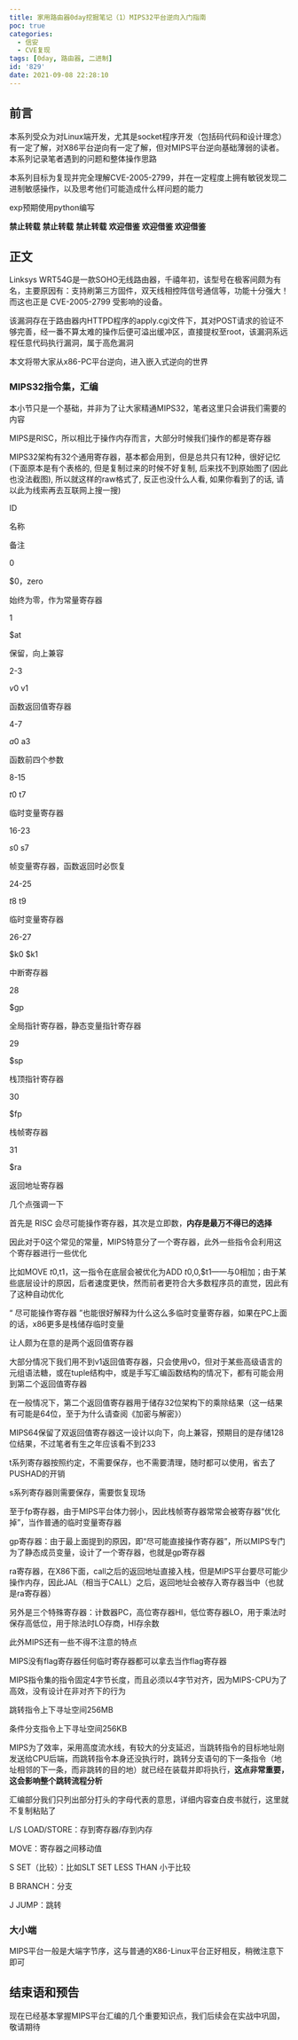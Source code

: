 ```yaml
---
title: 家用路由器0day挖掘笔记（1）MIPS32平台逆向入门指南
poc: true
categories:
  - 信安
  - CVE复现
tags: [0day, 路由器, 二进制]
id: '829'
date: 2021-09-08 22:28:10
---
```


## 前言

本系列受众为对Linux端开发，尤其是socket程序开发（包括码代码和设计理念）有一定了解，对X86平台逆向有一定了解，但对MIPS平台逆向基础薄弱的读者。本系列记录笔者遇到的问题和整体操作思路

本系列目标为复现并完全理解CVE-2005-2799，并在一定程度上拥有敏锐发现二进制敏感操作，以及思考他们可能造成什么样问题的能力

exp预期使用python编写



**禁止转载** **禁止转载** **禁止转载** **欢迎借鉴 欢迎借鉴 欢迎借鉴**

## 正文

Linksys WRT54G是一款SOHO无线路由器，千禧年初，该型号在极客间颇为有名，主要原因有：支持刷第三方固件，双天线相控阵信号通信等，功能十分强大！而这也正是 CVE-2005-2799 受影响的设备。

该漏洞存在于路由器内HTTPD程序的apply.cgi文件下，其对POST请求的验证不够完善，经一番不算太难的操作后便可溢出缓冲区，直接提权至root，该漏洞系远程任意代码执行漏洞，属于高危漏洞

本文将带大家从x86-PC平台逆向，进入嵌入式逆向的世界

### MIPS32指令集，汇编

本小节只是一个基础，并非为了让大家精通MIPS32，笔者这里只会讲我们需要的内容

MIPS是RISC，所以相比于操作内存而言，大部分时候我们操作的都是寄存器

MIPS32架构有32个通用寄存器，基本都会用到，但是总共只有12种，很好记忆(下面原本是有个表格的, 但是复制过来的时候不好复制, 后来找不到原始图了(因此也没法截图), 所以就这样的raw格式了, 反正也没什么人看, 如果你看到了的话, 请以此为线索再去互联网上搜一搜)

ID

名称

备注

0

$0，zero

始终为零，作为常量寄存器

1

$at

保留，向上兼容

2-3

$v0~$v1

函数返回值寄存器

4-7

$a0~$a3

函数前四个参数

8-15

$t0~$t7

临时变量寄存器

16-23

$s0~$s7

帧变量寄存器，函数返回时必恢复

24-25

$t8~$t9

临时变量寄存器

26-27

$k0 $k1

中断寄存器

28

$gp

全局指针寄存器，静态变量指针寄存器

29

$sp

栈顶指针寄存器

30

$fp

栈帧寄存器

31

$ra

返回地址寄存器

几个点强调一下

首先是 RISC 会尽可能操作寄存器，其次是立即数，**内存是最万不得已的选择**

因此对于0这个常见的常量，MIPS特意分了一个寄存器，此外一些指令会利用这个寄存器进行一些优化

比如MOVE $t0,$t1，这一指令在底层会被优化为ADD $t0,$0,$t1——与0相加；由于某些底层设计的原因，后者速度更快，然而前者更符合大多数程序员的直觉，因此有了这种自动优化

“ 尽可能操作寄存器 ”也能很好解释为什么这么多临时变量寄存器，如果在PC上面的话，x86更多是栈储存临时变量

让人颇为在意的是两个返回值寄存器

大部分情况下我们用不到v1返回值寄存器，只会使用v0，但对于某些高级语言的元组语法糖，或在tuple结构中，或是手写汇编函数结构的情况下，都有可能会用到第二个返回值寄存器

在一般情况下，第二个返回值寄存器用于储存32位架构下的乘除结果（这一结果有可能是64位，至于为什么请查阅《加密与解密》）

MIPS64保留了双返回值寄存器这一设计以向下，向上兼容，预期目的是存储128位结果，不过笔者有生之年应该看不到233

t系列寄存器按照约定，不需要保存，也不需要清理，随时都可以使用，省去了PUSHAD的开销

s系列寄存器则需要保存，需要恢复现场

至于fp寄存器，由于MIPS平台体力弱小，因此栈帧寄存器常常会被寄存器“优化掉”，当作普通的临时变量寄存器

gp寄存器：由于最上面提到的原因，即“尽可能直接操作寄存器”，所以MIPS专门为了静态成员变量，设计了一个寄存器，也就是gp寄存器

ra寄存器，在X86下面，call之后的返回地址直接入栈，但是MIPS平台要尽可能少操作内存，因此JAL（相当于CALL）之后，返回地址会被存入寄存器当中（也就是ra寄存器）

另外是三个特殊寄存器：计数器PC，高位寄存器HI，低位寄存器LO，用于乘法时保存高低位，用于除法时LO存商，HI存余数

此外MIPS还有一些不得不注意的特点

MIPS没有flag寄存器任何临时寄存器都可以拿去当作flag寄存器

MIPS指令集的指令固定4字节长度，而且必须以4字节对齐，因为MIPS-CPU为了高效，没有设计在非对齐下的行为

跳转指令上下寻址空间256MB

条件分支指令上下寻址空间256KB

MIPS为了效率，采用高度流水线，有较大的分支延迟，当跳转指令的目标地址刚发送给CPU后端，而跳转指令本身还没执行时，跳转分支语句的下一条指令（地址相邻的下一条，而非跳转的目的地）就已经在装载并即将执行，**这点非常重要，这会影响整个跳转流程分析**

汇编部分我们只列出部分打头的字母代表的意思，详细内容查白皮书就行，这里就不复制粘贴了

L/S LOAD/STORE：存到寄存器/存到内存

MOVE：寄存器之间移动值

S SET（比较）：比如SLT SET LESS THAN 小于比较

B BRANCH：分支

J JUMP：跳转

### 大小端

MIPS平台一般是大端字节序，这与普通的X86-Linux平台正好相反，稍微注意下即可

## 结束语和预告

现在已经基本掌握MIPS平台汇编的几个重要知识点，我们后续会在实战中巩固，敬请期待